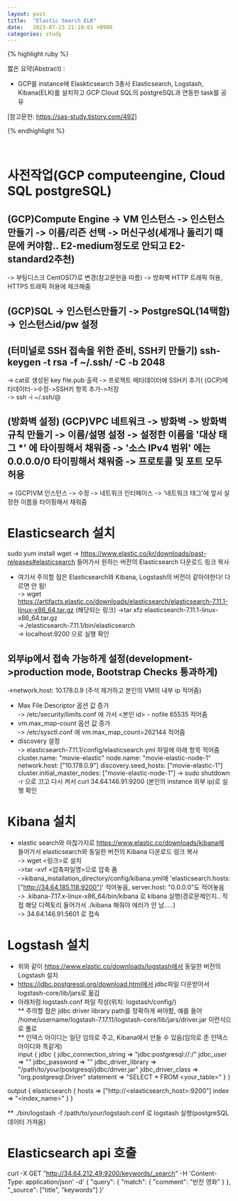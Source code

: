 ```yaml
---
layout: post
title:  "Elastic Search ELK"
date:   2023-07-23 21:10:01 +0900
categories: study
---
```







{% highlight ruby %}


짧은 요약(Abstract) :    
* GCP를 instance에 Elaskticsearch 3총사 Elasticsearch, Logstash, Kibana(ELK)를 설치하고 GCP Cloud SQL의 postgreSQL과 연동한 task를 공유  

[참고문헌: https://sas-study.tistory.com/492]  

{% endhighlight %}  

<br/>

# 사전작업(GCP computeengine, Cloud SQL postgreSQL)  
## (GCP)Compute Engine -> VM 인스턴스 -> 인스턴스 만들기 -> 이름/리즌 선택 -> 머신구성(세개나 돌리기 때문에 커야함.. E2-medium정도로 안되고 E2-standard2추천)  
-> 부팅디스크 CentOS(7)로 변경(참고문헌을 따름)  -> 방화벽 HTTP 트래픽 허용, HTTPS 트래픽 허용에 체크해줌  

## (GCP)SQL -> 인스턴스만들기 -> PostgreSQL(14택함) -> 인스턴스id/pw 설정   

## (터미널로 SSH 접속을 위한 준비, SSH키 만들기) ssh-keygen -t rsa -f ~/.ssh/<key file name> -C <id> -b 2048  
-> cat로 생성된 key file.pub 출력 -> 프로젝트 메타데이터에 SSH키 추가( (GCP)메타데이터->수정->SSH키 항목 추가->저장  
-> ssh -i ~/.ssh/<key file name>@<vm instance IP>  

## (방화벽 설정) (GCP)VPC 네트워크 -> 방화벽 -> 방화벽 규칙 만들기 -> 이름/설명 설정 -> 설정한 이름을 '대상 태그 *' 에 타이핑해서 채워줌 -> '소스 IPv4 범위' 에는  0.0.0.0/0 타이핑해서 채워줌 -> 프로토콜 및 포트 모두 허용  
-> (GCP)VM 인스턴스 -> 수정 -> 네트워크 인터페이스 -> '네트워크 태그'에 앞서 설정한 이름을 타이핑해서 채워줌  

# Elasticsearch 설치  
sudo yum install wget -> https://www.elastic.co/kr/downloads/past-releases#elasticsearch 들어가서 원하는 버전의 Elasticsearch 다운로드 링크 복사  
* 여기서 주의할 점은 Elasticsearch와 Kibana, Logstash의 버전이 같아야한다! 다르면 안 됨!  
-> wget https://artifacts.elastic.co/downloads/elasticsearch/elasticsearch-7.11.1-linux-x86_64.tar.gz (해당되는 링크)
->tar xfz elasticsearch-7.11.1-linux-x86_64.tar.gz  
->./elasticsearch-7.11.1/bin/elasticsearch  
-> localhost:9200 으로 실행 확인  

## 외부ip에서 접속 가능하게 설정(development->production mode, Bootstrap Checks 통과하게)  
->network.host: 10.178.0.9 (주석 제거하고 본인의 VM의 내부 ip 적어줌)  
* Max File Descriptor 옵션 값 증가  
-> /etc/security/limits.conf 에 가서 <본인 id> - nofile 65535 적어줌  
* vm.max_map-count 옵션 값 증가  
-> /etc/sysctl.conf 에 vm.max_map_count=262144 적어줌  
* discovery 설정  
-> elasticsearch-7.11.1/config/elasticsearch.yml 파일에 아래 항목 적어줌  
cluster.name: "movie-elastic"
node.name: "movie-elastic-node-1"
network.host: ["10.178.0.9"]
discovery.seed_hosts: ["movie-elastic-1"]
cluster.initial_master_nodes: ["movie-elastic-node-1"]
-> sudo shutdown -r 으로 끄고 다시 켜서 curl 34.64.146.91:9200 (본인의 instance 외부 ip)로 실행 확인  

# Kibana 설치  
* elastic search와 마찮가지로 https://www.elastic.co/downloads/kibana에 들어가서 elasticsearch와 동일한 버전의 Kibana 다운로드 링크 복사   
-> wget <링크>로 설치  
->tar -xvf <압축파일명>으로 압축 품  
->kibana_installation_directory/config/kibana.yml에 'elasticsearch.hosts: ["http://34.64.185.118:9200"]' 적어놓음, server.host: "0.0.0.0"도 적어놓음  
-> .kibana-7.17.x-linux-x86_64/bin/kibana 로 kibana 실행(경로문제인지.. 직접 해당 디렉토리 들어가서 ./kibana 해줘야 에러가 안 남.....)    
-> 34.64.146.91:5601 로 접속


# Logstash 설치  
* 위와 같이 https://www.elastic.co/downloads/logstash에서 동일한 버전의 Logstash 설치  
* https://jdbc.postgresql.org/download.html에서 jdbc파일 다운받아서 logstash-core/lib/jars로 옮김  
* 아래처럼 logstash.conf 파일 작성(위치: logstash/config/)  
** 주의할 점은 jdbc driver library path를 정확하게 써야함, 예를 들어 /home/username/logstash-7.17.11/logstash-core/lib/jars/driver.jar 이런식으로 풀로  
** 인덱스 아이디는 일단 임의로 주고, Kibana에서 만들 수 있음(임의로 준 인덱스 아이디와 똑같게)  
input {
    jdbc {
        jdbc_connection_string => "jdbc:postgresql://<host>:<port>/<database>"
        jdbc_user => "<username>"
        jdbc_password => "<password>"
        jdbc_driver_library => "/path/to/your/postgresql/jdbc/driver.jar"
        jdbc_driver_class => "org.postgresql.Driver"
        statement => "SELECT * FROM <your_table>"
    }
}

output {
    elasticsearch {
        hosts => ["http://<elasticsearch_host>:9200"]
        index => "<index_name>"
    }
}

** ./bin/logstash -f /path/to/your/logstash.conf 로 logstash 실행(postgreSQL 데이터 가져옴)  

# Elasticsearch api 호출

curl -X GET "http://34.64.212.49:9200/keywords/_search" -H 'Content-Type: application/json' -d'
{
  "query": {
    "match": {
      "comment": "반전 영화"
    }
  },
  "_source": ["title",  "keywords"]
}'

<br/>

